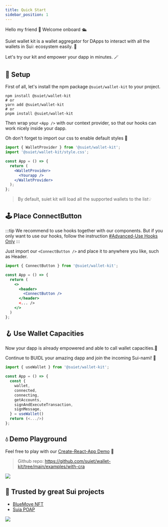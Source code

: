 ```yaml
---
title: Quick Start
sidebar_position: 1
---
```


Hello my friend 👋 Welcome onboard 🛳

Suiet wallet kit is a wallet aggregator for DApps to interact with all the wallets in Sui💧 ecosystem easily. 🥳

Let's try our kit and empower your dapp in minutes. 🪄

## 🔨 Setup

First of all, let's install the npm package `@suiet/wallet-kit` to your project.

```shell
npm install @suiet/wallet-kit
# or
yarn add @suiet/wallet-kit
# or
pnpm install @suiet/wallet-kit
```

Then wrap your `<App />` with our context provider, so that our hooks can work nicely inside your dapp.

Oh don't forget to import our css to enable default styles 🎨

```jsx
import { WalletProvider } from '@suiet/wallet-kit';
import '@suiet/wallet-kit/style.css';

const App = () => {
  return (
    <WalletProvider>
      <Yourapp />
    </WalletProvider>
  );
};
```

> By default, suiet kit will load all the supported wallets to the list💡

## 🕹 Place ConnectButton

:::tip
We recommend to use hooks together with our components. But if you only want to use our hooks, follow the instruction [#Advanced-Use Hooks Only](/docs/advanced/hooks-only)
:::

Just import our `<ConnectButton />` and place it to anywhere you like, such as Header.

```jsx
import { ConnectButton } from '@suiet/wallet-kit';

const App = () => {
  return (
    <>
      <header>
        <ConnectButton />
      </header>
      <... />
    </>
  )
};
```

## 🪝 Use Wallet Capacities

Now your dapp is already empowered and able to call wallet capacities.🎉

Continue to BUIDL your amazing dapp and join the incoming Sui-nami! 🌊

```jsx
import { useWallet } from '@suiet/wallet-kit';

const App = () => {
  const {
    wallet,
    connected,
    connecting,
    getAccounts,
    signAndExecuteTransaction,
    signMessage,
  } = useWallet()
  return (<.../>)
};
```

## 💧 Demo Playground

Feel free to play with our [Create-React-App Demo](https://wallet-kit-demo.vercel.app) 🔗

> Github repo: https://github.com/suiet/wallet-kit/tree/main/examples/with-cra

<img src="/img/integration-example.png" />


## 🤝 Trusted by great Sui projects

- [BlueMove NFT](https://sui.bluemove.net/)
- [Suia POAP](https://suia.io/)

<img src="/img/trustedby.png" />